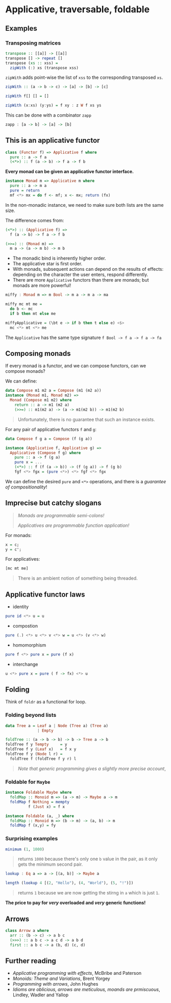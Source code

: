 # Applicative, traversable, foldable

## Examples

### Transposing matrices

```hs
transpose :: [[a]] -> [[a]]
transpose [] -> repeat []
transpose (xs :: xss) = 
  zipWith (:) xs (transpose xss)
```

`zipWith` adds point-wise the list of `xss` to the corresponding transposed `xs`. 

```hs
zipWith :: (a -> b -> c) -> [a] -> [b] -> [c]

zipWith f[] [] = [] 

zipWith (x:xs) (y:ys) = f xy : z W f xs ys
```

This can be done with a combinator `zapp`

```hs
zapp : [a -> b] -> [a] -> [b]
```

## This is an applicative functor

```hs
class (Functor f) => Applicative f where
  pure :: a -> f a
  (<*>) :: f (a -> b) -> f a -> f b
```

**Every monad can be given an applicative functor interface.**

```hs
instance Monad m => Applicative m where
  pure :: a -> m a
  pure = return
  mf <*> mx = do f <- mf; x <- mx; return (fx)
```

In the non-monadic instance, we need to make sure both lists are the same size.

The difference comes from:

```hs
(<*>) :: (Applicative f) =>
  f (a -> b) -> f a -> f b

(>>=) :: (Monad m) =>
  m a -> (a -> m b) -> m b
```

- The monadic bind is inherently higher order.
- The applicative star is first order.
- With monads, subsequent actions can depend on the results of effects: depending on the character the user enters, respond differently.
- There are more `Applicative` functors than there are monads; but monads are more powerful!

```hs
miffy : Monad m => m Bool -> m a -> m a -> ma

miffy mc mt me =
  do b <- mc
  if b then mt else me

miffyApplicative = (\bt e -> if b then t else e) <$> 
  mc <*> mt <*> me
```

The `Applicative` has the same type signature `f Bool -> f a -> f a -> fa`

## Composing monads

If every monad is a functor, and we can compose functors, can we compose monads?

We can define:

```hs
data Compose m1 m2 a = Compose (m1 (m2 a))
instance (Monad m1, Monad m2) =>
  Monad (Compose m1 m2) where
    return :: a -> m1 (m2 a)
    (>>=) :: m1(m2 a) -> (a -> m1(m2 b)) -> m1(m2 b)
```

> Unfortunately, there is no guarantee that such an instance exists.

For any pair of applicative functors `f` and `g`:

```hs
data Compose f g a = Compose (f (g a))

instance (Applicative f, Applicative g) =>
  Applicative (Compose f g) where
    pure :: a -> f (g a)
    pure x = ...
    (<*>) :: f (f (a -> b)) -> (f (g a)) -> f (g b)
    fgf <*> fgx = (pure <*>) <*> fgf <*> fgx
```

We can define the desired `pure` and `<*>` operations, and there is a *guarantee of compositionality*!

## Imprecise but catchy slogans

> *Monads are programmable semi-colons!*
>
> *Applicatives are programmable function application!*

For monads:

```hs
x = c;
y = c';
```

For applicatives:

```hs
[mc mt me]
```

> There is an ambient notion of something being threaded.

## Applicative functor laws

- identity 

```hs
pure id <*> u = u
```

- compostion

```hs
pure (.) <*> u <*> v <*> w = u <*> (v <*> w)
```

- homomorphism

```hs
pure f <*> pure x = pure (f x)
```

- interchange

```hs
u <*> pure x = pure ( f -> fx) <*> u
```

## Folding

Think of `foldr` as a functional for loop.

### Folding beyond lists

```hs
data Tree a = Leaf a | Node (Tree a) (Tree a)
              | Empty

foldTree :: (a -> b -> b) -> b -> Tree a -> b
foldTree f y Tempty     = y
foldTree f y (Leaf x)   = f x y
foldTree f y (Node l r) = 
  foldTree f (foldTree f y r) l 
```

> *Note that generic programming gives a slightly more precise account*,

### Foldable for `Maybe` 

```hs
instance Foldable Maybe where
  foldMap :: Monoid m => (a -> m) -> Maybe a -> m
  foldMap f Nothing = mempty
          f (Just x) = f x

instance Foldable (a, _) where
  foldMap :: Monoid m => (b -> m) -> (a, b) -> m
  foldMap f (x,y) = fy
```

### Surprising examples

```hs
minimum (1, 1000)
```

> returns `1000` because there's only one `b` value in the pair, as it only gets the minimum second pair.

```hs
lookup : Eq a => a -> [(a, b)] -> Maybe a

length (lookup 4 [(2, "Hello"), (4, "World"), (5, "!")])
```
> returns `1` because we are now getting the stirng in `a` which is just `1`.

**The price to pay for *very* overloaded and *very* generic functions!**

## Arrows

```hs
class Arrow a where
  arr :: (b -> c) -> a b c
  (>>>) :: a b c -> a c d -> a b d
  first :: a b c -> a (b, d) (c, d)
```

## Further reading

- *Applicative programming with effects*, McBribe and Paterson
- *Monoids: Theme and Variations*, Brent Yorgey
- *Programming with arrows*, John Hughes
- *Idioms are oblicious, arrows are meticulous, moands are prmiscuous*, Lindley, Wadler and Yallop
